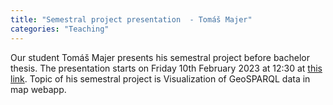 ```yaml
---
title: "Semestral project presentation  - Tomáš Majer"
categories: "Teaching"
---
```


Our student Tomáš Majer presents his semestral project before bachelor thesis. The presentation starts on Friday 10th February 2023 at 12:30 at [this link](https://meet.jit.si/2023-02-10-majerto4). Topic of his semestral project is Visualization of GeoSPARQL data in map webapp.
